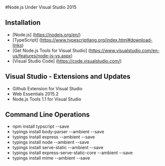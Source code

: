 #Node.js Under Visual Studio 2015

Installation
----------------------
* [Node.js] (https://nodejs.org/en/)
* [TypeScript] (https://www.typescriptlang.org/index.html#download-links)
* [Get Node.js Tools for Visual Studio] (https://www.visualstudio.com/en-us/features/node-js-vs.aspx)
* [Visual Studio Code] (https://code.visualstudio.com/)

Visual Studio - Extensions and Updates
--------------------------
* Github Extension for Visual Studio
* Web Essentials 2015.2
* Node.js Tools 1.1 for Visual Studio
 
Command Line Operations
--------------------------
* npm install typscript --save
* typings install body-parser --ambient --save
* typings install express --ambient --save
* typings install node --ambient --save
* typings install serve-static --ambient --save
* typings install express-serve-static-core --ambient --save
* typings install mime --ambient --save
